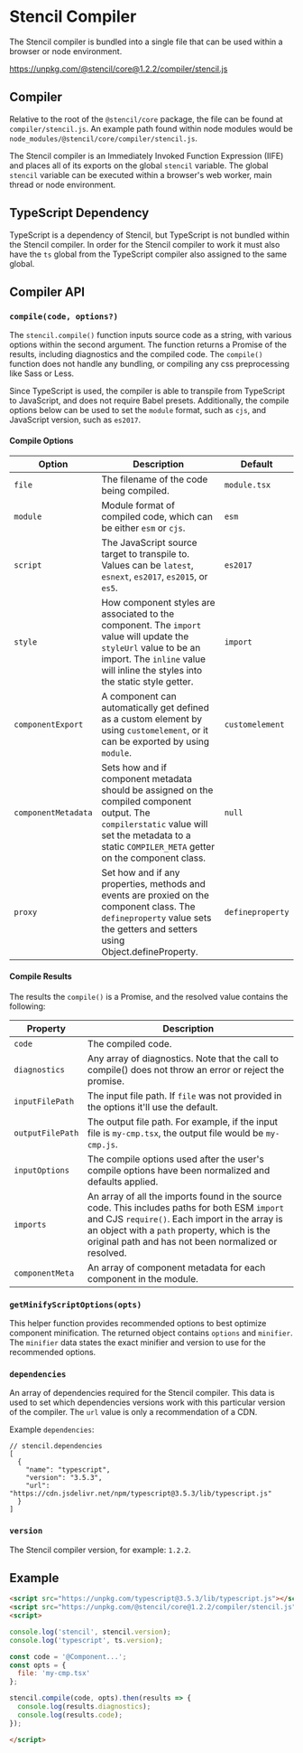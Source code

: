 # Stencil Compiler

The Stencil compiler is bundled into a single file that can be used within a browser or node environment.

https://unpkg.com/@stencil/core@1.2.2/compiler/stencil.js


## Compiler

Relative to the root of the `@stencil/core` package, the file can be found at `compiler/stencil.js`. An example path found within node modules would be `node_modules/@stencil/core/compiler/stencil.js`.

The Stencil compiler is an Immediately Invoked Function Expression (IIFE) and places all of its exports on the global `stencil` variable. The global `stencil` variable can be executed within a browser's web worker, main thread or node environment.


## TypeScript Dependency

TypeScript is a dependency of Stencil, but TypeScript is not bundled within the Stencil compiler. In order for the Stencil compiler to work it must also have the `ts` global from the TypeScript compiler also assigned to the same global.


## Compiler API

### `compile(code, options?)`

The `stencil.compile()` function inputs source code as a string, with various options within the second argument. The function returns a Promise of the results, including diagnostics and the compiled code. The `compile()` function does not handle any bundling, or compiling any css preprocessing like Sass or Less.

Since TypeScript is used, the compiler is able to transpile from TypeScript to JavaScript, and does not require Babel presets. Additionally, the compile options below can be used to set the `module` format, such as `cjs`, and JavaScript version, such as `es2017`.


#### Compile Options

| Option              | Description                     | Default |
|---------------------|---------------------------------|---------|
| `file`              | The filename of the code being compiled. | `module.tsx` |
| `module`            | Module format of compiled code, which can be either `esm` or `cjs`. | `esm` |
| `script`            | The JavaScript source target to transpile to. Values can be `latest`, `esnext`, `es2017`, `es2015`, or `es5`. | `es2017` |
| `style`             | How component styles are associated to the component. The `import` value will update the `styleUrl` value to be an import. The `inline` value will inline the styles into the static style getter. | `import` |
| `componentExport`   | A component can automatically get defined as a custom element by using `customelement`, or it can be exported by using `module`. | `customelement` |
| `componentMetadata` | Sets how and if component metadata should be assigned on the compiled component output. The `compilerstatic` value will set the metadata to a static `COMPILER_META` getter on the component class. | `null` |
| `proxy`             | Set how and if any properties, methods and events are proxied on the component class. The `defineproperty` value sets the getters and setters using Object.defineProperty. | `defineproperty` |


#### Compile Results

The results the `compile()` is a Promise, and the resolved value contains the following:

| Property          | Description                     |
|-------------------|---------------------------------|
| `code`            | The compiled code. |
| `diagnostics`     | Any array of diagnostics. Note that the call to compile() does not throw an error or reject the promise. |
| `inputFilePath`   | The input file path. If `file` was not provided in the options it'll use the default. |
| `outputFilePath`  | The output file path. For example, if the input file is `my-cmp.tsx`, the output file would be `my-cmp.js`. |
| `inputOptions`    | The compile options used after the user's compile options have been normalized and defaults applied. |
| `imports`         | An array of all the imports found in the source code. This includes paths for both ESM `import` and CJS `require()`. Each import in the array is an object with a `path` property, which is the original path and has not been normalized or resolved. |
| `componentMeta`   | An array of component metadata for each component in the module. |


### `getMinifyScriptOptions(opts)`

This helper function provides recommended options to best optimize component minification. The returned object contains `options` and `minifier`. The `minifier` data states the exact minifier and version to use for the recommended options.


### `dependencies`

An array of dependencies required for the Stencil compiler. This data is used to set which dependencies versions work with this particular version of the compiler. The `url` value is only a recommendation of a CDN.

Example `dependencies`:

```
// stencil.dependencies
[
  {
    "name": "typescript",
    "version": "3.5.3",
    "url": "https://cdn.jsdelivr.net/npm/typescript@3.5.3/lib/typescript.js"
  }
]
```


### `version`

The Stencil compiler version, for example: `1.2.2`.


## Example

```html
<script src="https://unpkg.com/typescript@3.5.3/lib/typescript.js"></script>
<script src="https://unpkg.com/@stencil/core@1.2.2/compiler/stencil.js"></script>
<script>

console.log('stencil', stencil.version);
console.log('typescript', ts.version);

const code = '@Component...';
const opts = {
  file: 'my-cmp.tsx'
};

stencil.compile(code, opts).then(results => {
  console.log(results.diagnostics);
  console.log(results.code);
});

</script>
```
